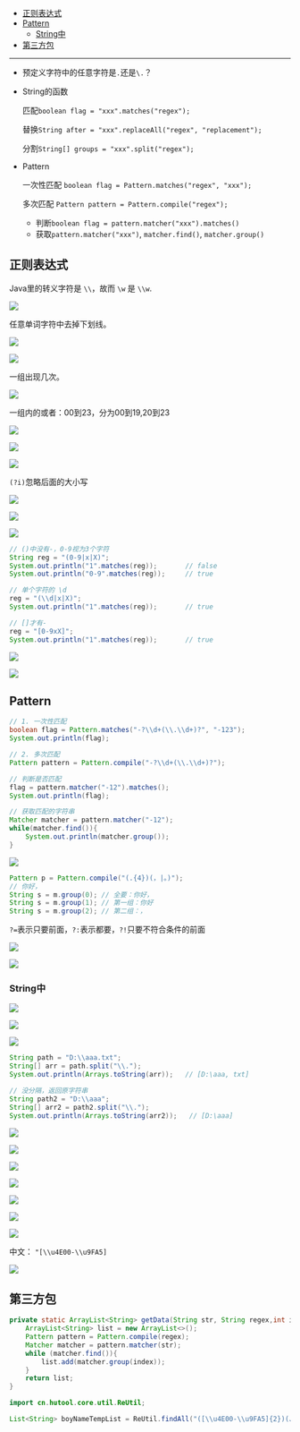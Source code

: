 - [正则表达式](#正则表达式)
- [Pattern](#pattern)
  - [String中](#string中)
- [第三方包](#第三方包)

---
- 预定义字符中的任意字符是`.`还是`\.`？
- String的函数
    
    匹配`boolean flag = "xxx".matches("regex");`

    替换`String after = "xxx".replaceAll("regex", "replacement");`

    分割`String[] groups = "xxx".split("regex");`
- Pattern

    一次性匹配 `boolean flag = Pattern.matches("regex", "xxx");`
    
    多次匹配 `Pattern pattern = Pattern.compile("regex");`

    - 判断`boolean flag = pattern.matcher("xxx").matches()`
    - 获取`pattern.matcher("xxx")`, `matcher.find()`, `matcher.group()`


## 正则表达式

Java里的转义字符是 `\\`，故而 `\w` 是 `\\w`.


![](../../../images/image_id=413711.jpg)

任意单词字符中去掉下划线。

![](../../../images/image_id=413712.jpg)

![](../../../images/image_id=413708.jpg)


一组出现几次。

![](../../../images/image_id=413713.jpg)

一组内的或者：00到23，分为00到19,20到23

![](../../../images/image_id=413714.jpg)

![](../../../images/image_id=413715.jpg)

![](../../../images/image_id=413718.jpg)

`(?i)`忽略后面的大小写

![](../../../images/image_id=413717.jpg)

![](../../../images/image_id=413716.jpg)

![](../../../images/image_id=413719.jpg)

```java
// ()中没有-，0-9视为3个字符
String reg = "(0-9|x|X)";
System.out.println("1".matches(reg));       // false
System.out.println("0-9".matches(reg));     // true

// 单个字符的 \d
reg = "(\\d|x|X)";
System.out.println("1".matches(reg));       // true

// []才有-
reg = "[0-9xX]";
System.out.println("1".matches(reg));       // true
```

![](../../../images/image_id=413720.jpg)

![](../../../images/image_id=413721.jpg)

## Pattern

```java
// 1. 一次性匹配
boolean flag = Pattern.matches("-?\\d+(\\.\\d+)?", "-123");
System.out.println(flag);

// 2. 多次匹配
Pattern pattern = Pattern.compile("-?\\d+(\\.\\d+)?");

// 判断是否匹配
flag = pattern.matcher("-12").matches();
System.out.println(flag);

// 获取匹配的字符串
Matcher matcher = pattern.matcher("-12");
while(matcher.find()){
    System.out.println(matcher.group());
}
```

![](../../../images/image_id=413724.jpg)

```java
Pattern p = Pattern.compile("(.{4})(，|。)");
// 你好，
String s = m.group(0); // 全要：你好，
String s = m.group(1); // 第一组：你好
String s = m.group(2); // 第二组：，
```

`?=`表示只要前面，`?:`表示都要，`?!`只要不符合条件的前面

![](../../../images/image_id=413726.jpg)


![](../../../images/image_id=413727.jpg)

### String中

![](../../../images/image_id=413728.jpg)

![](../../../images/image_id=413730.jpg)

![](../../../images/image_id=413732.jpg)

```java
String path = "D:\\aaa.txt";
String[] arr = path.split("\\.");
System.out.println(Arrays.toString(arr));   // [D:\aaa, txt]

// 没分隔，返回原字符串
String path2 = "D:\\aaa";
String[] arr2 = path2.split("\\.");
System.out.println(Arrays.toString(arr2));   // [D:\aaa]
```

![](../../../images/image_id=413733.jpg)

![](../../../images/image_id=413778.jpg)

![](../../../images/image_id=413784.jpg)

![](../../../images/image_id=413780.jpg)

![](../../../images/image_id=413781.jpg)

![](../../../images/image_id=413782.jpg)

![](../../../images/image_id=413785.jpg)

中文： `"[\\u4E00-\\u9FA5]`

![](../../../images/image_id=413786.jpg)

## 第三方包

```java
private static ArrayList<String> getData(String str, String regex,int index) {
    ArrayList<String> list = new ArrayList<>();
    Pattern pattern = Pattern.compile(regex);
    Matcher matcher = pattern.matcher(str);
    while (matcher.find()){
        list.add(matcher.group(index));
    }
    return list;
}

import cn.hutool.core.util.ReUtil;

List<String> boyNameTempList = ReUtil.findAll("([\\u4E00-\\u9FA5]{2})(、|。)", boyNameStr, 1);
```